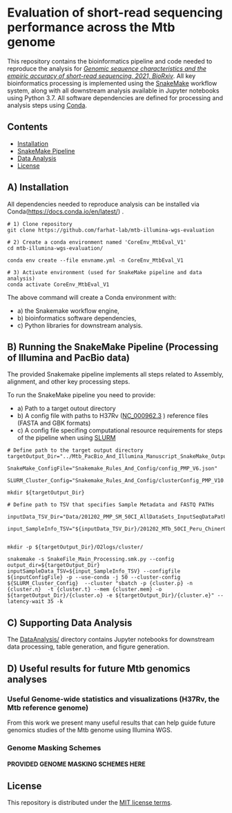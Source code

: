 # Evaluation of short-read sequencing performance across the Mtb genome

This repository contains the bioinformatics pipeline and code needed to reproduce the analysis for [*Genomic sequence characteristics and the empiric accuracy of short-read sequencing, 2021, BioRxiv*](https://www.biorxiv.org/content/10.1101/2021.04.08.438862v1). All key bioinformatics processing is implemented using the [SnakeMake](https://snakemake.github.io/) workflow system, along with all downstream analysis available in Jupyter notebooks using Python 3.7. All software dependencies are defined for processing and analysis steps using [Conda](https://docs.conda.io/en/latest/). 


## Contents
- [Installation](#Installation)
- [SnakeMake Pipeline]()
- [Data Analysis]()
- [License](#License)


## A) Installation
All dependencies needed to reproduce analysis can be installed via Conda(https://docs.conda.io/en/latest/) .
```
# 1) Clone repository
git clone https://github.com/farhat-lab/mtb-illumina-wgs-evaluation

# 2) Create a conda environment named 'CoreEnv_MtbEval_V1'
cd mtb-illumina-wgs-evaluation/

conda env create --file envname.yml -n CoreEnv_MtbEval_V1

# 3) Activate environment (used for SnakeMake pipeline and data analysis)
conda activate CoreEnv_MtbEval_V1
```

The above command will create a Conda environment with:
- a) the Snakemake workflow engine,
- b) bioinformatics software dependencies, 
- c) Python libraries for downstream analysis.


## B) Running the SnakeMake Pipeline (Processing of Illumina and PacBio data)

The provided Snakemake pipeline implements all steps related to Assembly, alignment, and other key processing steps.

To run the SnakeMake pipeline you need to provide:
- a) Path to a target outout directory
- b) A config file with paths to H37Rv ([NC_000962.3](https://www.ncbi.nlm.nih.gov/nuccore/NC_000962.3) ) reference files (FASTA and GBK formats) 
- c) A config file specifing computational resource requirements for steps of the pipeline when using [SLURM](https://slurm.schedmd.com/documentation.html)


``` 
# Define path to the target output directory
targetOutput_Dir="../Mtb_PacBio_And_Illumina_Manuscript_SnakeMake_Output_V1"

SnakeMake_ConfigFile="Snakemake_Rules_And_Config/config_PMP_V6.json"

SLURM_Cluster_Config="Snakemake_Rules_And_Config/clusterConfig_PMP_V10.json"

mkdir ${targetOutput_Dir}

# Define path to TSV that specifies Sample Metadata and FASTQ PATHs

inputData_TSV_Dir="Data/201202_PMP_SM_50CI_AllDataSets_InputSeqDataPaths"

input_SampleInfo_TSV="${inputData_TSV_Dir}/201202_MTb_50CI_Peru_ChinerOms_Ngabonziza_TBPortals_PacBioDatasetsMerged_SampleInfo_InputFQs.tsv"


mkdir -p ${targetOutput_Dir}/O2logs/cluster/

snakemake -s SnakeFile_Main_Processing.smk.py --config output_dir=${targetOutput_Dir} inputSampleData_TSV=${input_SampleInfo_TSV} --configfile ${inputConfigFile} -p --use-conda -j 50 --cluster-config  ${SLURM_Cluster_Config}  --cluster "sbatch -p {cluster.p} -n {cluster.n}  -t {cluster.t} --mem {cluster.mem} -o ${targetOutput_Dir}/{cluster.o} -e ${targetOutput_Dir}/{cluster.e}" --latency-wait 35 -k 
``` 

## C) Supporting Data Analysis 

The [DataAnalysis/](https://github.com/farhat-lab/mtb-illumina-wgs-evaluation/tree/main/DataAnalysis) directory contains Jupyter notebooks for downstream data processing, table generation, and figure generation.



## D) Useful results for future Mtb genomics analyses

### Useful Genome-wide statistics and visualizations (H37Rv, the Mtb reference genome)
From this work we present many useful results that can help guide future genomics studies of the Mtb genome using Illumina WGS. 

### Genome Masking Schemes
#### PROVIDED GENOME MASKING SCHEMES HERE


## License
This repository is distributed under the [MIT license terms](LICENSE).

